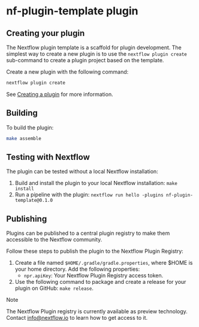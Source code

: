 # nf-plugin-template plugin

## Creating your plugin

The Nextflow plugin template is a scaffold for plugin development.
The simplest way to create a new plugin is to use the `nextflow plugin create` sub-command to create a plugin project based on the template.

Create a new plugin with the following command:

```bash
nextflow plugin create
```

See [Creating a plugin](https://www.nextflow.io/docs/latest/guides/gradle-plugin.html#gradle-plugin-create) for more information.

## Building

To build the plugin:

```bash
make assemble
```

## Testing with Nextflow

The plugin can be tested without a local Nextflow installation:

1. Build and install the plugin to your local Nextflow installation: `make install`
2. Run a pipeline with the plugin: `nextflow run hello -plugins nf-plugin-template@0.1.0`

## Publishing

Plugins can be published to a central plugin registry to make them accessible to the Nextflow community. 


Follow these steps to publish the plugin to the Nextflow Plugin Registry:

1. Create a file named `$HOME/.gradle/gradle.properties`, where $HOME is your home directory. Add the following properties:
    * `npr.apiKey`: Your Nextflow Plugin Registry access token.
2. Use the following command to package and create a release for your plugin on GitHub: `make release`.


> [!NOTE]
> The Nextflow Plugin registry is currently available as preview technology. Contact info@nextflow.io to learn how to get access to it.

